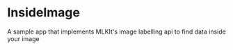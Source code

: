 # InsideImage

A sample app that implements MLKIt's image labelling api to find data inside your image
